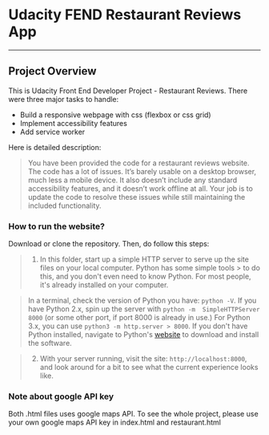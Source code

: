 # Udacity FEND Restaurant Reviews App
---
## Project Overview
This is Udacity Front End Developer Project - Restaurant Reviews. There were three major tasks to handle:
- Build a responsive webpage with css (flexbox or css grid)
- Implement accessibility features
- Add service worker

Here is detailed description:

> You have been provided the code for a restaurant reviews website. The code has a lot of issues. It’s barely usable on a desktop 
> browser, much less a mobile device. It also doesn’t include any standard accessibility features, and it doesn’t work offline at 
> all. Your job is to update the code to resolve these issues while still maintaining the included functionality. 




### How to run the website?
Download or clone the repository. Then, do follow this steps:

> 1. In this folder, start up a simple HTTP server to serve up the site files on your local computer. Python has some simple tools > to do this, and you don't even need to know Python. For most people, it's already installed on your computer. 

> In a terminal, check the version of Python you have: `python -V`. If you have Python 2.x, spin up the server with `python -m 
> SimpleHTTPServer 8000` (or some other port, if port 8000 is already in use.) For Python 3.x, you can use `python3 -m http.server > 8000`. If you don't have Python installed, navigate to Python's [website](https://www.python.org/) to download and install the 
> software.

> 2. With your server running, visit the site: `http://localhost:8000`, and look around for a bit to see what the current 
> experience looks like.

### Note about google API key
Both .html files uses google maps API. To see the whole project, please use your own google maps API key in index.html and restaurant.html


